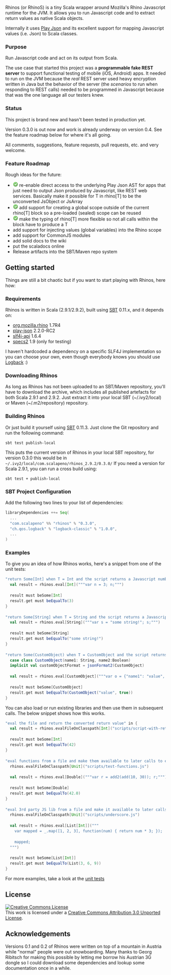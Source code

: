 Rhinos (or RhinoS) is a tiny Scala wrapper around Mozilla's Rhino Javascript runtime for the JVM. It allows you to run Javascript code and to extract return values as native Scala objects.

Internally it uses [Play Json](https://github.com/playframework/playframework) and its excellent support for mapping Javascript values (i.e. Json) to Scala classes.


### Purpose
Run Javascript code and act on its output from Scala.

The use case that started this project was a __programmable fake REST server__ to support functional testing of mobile (iOS, Android) apps. It needed to run on the JVM because the _real_ REST server used heavy encryption written in Java but the behavior of the server (the _scenarios_ to run when responding to REST calls) needed to be programmed in Javascript because that was the one language all our testers knew.


### Status
This project is brand new and hasn't been tested in production yet.

Version 0.3.0 is out now and work is already underway on version 0.4. See the feature roadmap below for where it's all going.

All comments, suggestions, feature requests, pull requests, etc. and very welcome.


### Feature Roadmap
Rough ideas for the future:

- ![Done](https://github.com/agemooij/rhinos/raw/master/project/images/accept.png) re-enable direct access to the underlying Play Json AST for apps that just need to output Json produced by Javascript, like REST web services. Basically make it possible for T in rhino[T] to be the unconverted JsObject or JsArray
- ![Done](https://github.com/agemooij/rhinos/raw/master/project/images/accept.png) add support for creating a global scope outside of the current rhino[T] block so a pre-loaded (sealed) scope can be reused
- ![Done](https://github.com/agemooij/rhinos/raw/master/project/images/accept.png) make the typing of rhino[T] more flexible so not all calls within the block have to produce a T
- add support for injecting values (global variables) into the Rhino scope
- add support for CommonJS modules
- add solid docs to the wiki
- put the scaladocs online
- Release artifacts into the SBT/Maven repo system


## Getting started
Things are still a bit chaotic but if you want to start playing with Rhinos, here how:

### Requirements
Rhinos is written in Scala (2.9.1/2.9.2), built using [SBT](https://github.com/harrah/xsbt/wiki) 0.11.x, and it depends on:

- [org.mozilla.rhino](http://www.mozilla.org/rhino/) 1.7R4
- [play-json](https://github.com/playframework/playframework) 2.2.0-RC2
- [slf4j-api](http://www.slf4j.org/) 1.6.4
- [specs2](http://etorreborre.github.com/specs2/) 1.9 (only for testing)

I haven't hardcoded a dependency on a specific SLF4J implementation so you can choose your own, even though everybody knows you should use [Logback](http://logback.qos.ch/) :)


### Downloading Rhinos
As long as Rhinos has not been uploaded to an SBT/Maven repository, you'll have to download the archive, which includes all published artefacts for both Scala 2.9.1 and 2.9.2. 
Just extract it into your local SBT (~/.ivy2/local) or Maven (~/.m2/repository) repository.

### Building Rhinos
Or just build it yourself using [SBT](https://github.com/harrah/xsbt/wiki) 0.11.3. Just clone the Git repository and run the following command:

    sbt test publish-local

This puts the current version of Rhinos in your local SBT repository, for version 0.3.0 this would be in `~/.ivy2/local/com.scalapeno/rhinos_2.9.2/0.3.0/`
If you need a version for Scala 2.9.1, you can run a cross build using:

    sbt test + publish-local


### SBT Project Configuration
Add the following two lines to your list of dependencies:

```scala
libraryDependencies ++= Seq(
  ...
  "com.scalapeno" %% "rhinos" % "0.3.0",
  "ch.qos.logback" % "logback-classic" % "1.0.0",
  ...
)
```


### Examples
To give you an idea of how Rhinos works, here's a snippet from one of the unit tests:

```scala
"return Some[Int] when T = Int and the script returns a Javascript number" in {
  val result = rhinos.eval[Int]("""var n = 3; n;""")

  result must beSome[Int]
  result.get must beEqualTo(3)
}

"return Some[String] when T = String and the script returns a Javascript string" in {
  val result = rhinos.eval[String]("""var s = "some string!"; s;""")
  
  result must beSome[String]
  result.get must beEqualTo("some string!")
}

"return Some(CustomObject) when T = CustomObject and the script returns a compatible Javascript object" in {
  case class CustomObject(name1: String, name2:Boolean)
  implicit val customObjectFormat = jsonFormat2(CustomObject)
  
  val result = rhinos.eval[CustomObject]("""var o = {"name1": "value", "name2": true}; o;""")
  
  result must beSome[CustomObject]
  result.get must beEqualTo(CustomObject("value", true))
}
```

You can also load or run existing libraries and then use them in subsequent calls. The below snippet shows how this works.

```scala
"eval the file and return the converted return value" in {
  val result = rhinos.evalFileOnClasspath[Int]("scripts/script-with-return-value.js")
  
  result must beSome[Int]
  result.get must beEqualTo(42)
}

"eval functions from a file and make them available to later calls to eval()" in {
  rhinos.evalFileOnClasspath[Unit]("scripts/test-functions.js")
  
  val result = rhinos.eval[Double]("""var r = add2(add(10, 30)); r;""")
  
  result must beSome[Double]
  result.get must beEqualTo(42.0)
}

"eval 3rd party JS lib from a file and make it available to later calls to eval()" in {
  rhinos.evalFileOnClasspath[Unit]("scripts/underscore.js")
  
  val result = rhinos.eval[List[Int]]("""
    var mapped = _.map([1, 2, 3], function(num) { return num * 3; });
    
    mapped;
  """)
  
  result must beSome[List[Int]]
  result.get must beEqualTo(List(3, 6, 9))
}
```

For more examples, take a look at the [unit tests](https://github.com/agemooij/rhinos/blob/master/src/test/scala/com/scalapeno/rhinos/RhinosRuntimeSpec.scala)


## License
<a rel="license" href="http://creativecommons.org/licenses/by/3.0/">
    <img alt="Creative Commons License" style="border-width:0" src="http://i.creativecommons.org/l/by/3.0/88x31.png" />
</a>
<br />
This work is licensed under a 
<a rel="license" href="http://creativecommons.org/licenses/by/3.0/">Creative Commons Attribution 3.0 Unported License</a>.


## Acknowledgements
Versions 0.1 and 0.2 of Rhinos were written on top of a mountain in Austria while "normal" people were out snowboarding. Many thanks to Georg Ribitsch for making this possible by letting me borrow his Austrian 3G dongle so I could download some dependencies and lookup some documentation once in a while.
